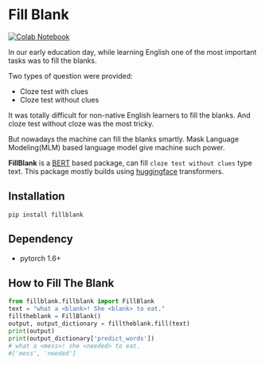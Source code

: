 # Fill Blank
[![Colab Notebook](https://img.shields.io/badge/notebook-colab%20notebook-orange)](https://github.com/sagorbrur/fillblank/blob/master/notebook/fillblank.ipynb)

In our early education day, while learning English one of the most important tasks was to fill the blanks. 

Two types of question were provided:

* Cloze test with clues
* Cloze test without clues

It was totally difficult for non-native English learners to fill the blanks. And cloze test without cloze was the most tricky.

But nowadays the machine can fill the blanks smartly. Mask Language Modeling(MLM) based language model give machine such power. 

**FillBlank** is a [BERT](https://huggingface.co/bert-base-uncased) based package, can fill `cloze test without clues` type text. This package mostly builds using [huggingface](https://huggingface.co/transformers) transformers.

## Installation 

```
pip install fillblank
```

## Dependency
* pytorch 1.6+


## How to Fill The Blank

```py
from fillblank.fillblank import FillBlank
text = "what a <blank>! She <blank> to eat."
filltheblank = FillBlank()
output, output_dictionary = filltheblank.fill(text)
print(output)
print(output_dictionary['predict_words']) 
# what a <mess>! she <needed> to eat.
#['mess', 'needed']
```

